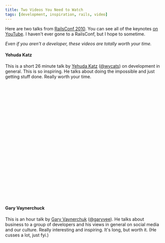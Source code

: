 ```yaml
---
title: Two Videos You Need to Watch
tags: [development, inspiration, rails, video]
---
```


Here are two talks from [RailsConf 2010](http://en.oreilly.com/rails2010). You can see all of the keynotes [on YouTube](http://www.youtube.com/view_play_list?p=393ECE649BB3813D). I haven't ever gone to a RailsConf, but I hope to sometime.

*Even if you aren't a developer, these videos are totally worth your time.*

#### Yehuda Katz

This is a short 26 minute talk by [Yehuda Katz](http://yehudakatz.com/) ([@wycats](http://twitter.com/wycats)) on development in general. This is so inspiring. He talks about doing the impossible and just getting stuff done. Really worth your time.

<div class="video youtube wide"><object width="620" height="372"><param name="movie" value="http://www.youtube.com/v/mo-lMdQMsdw&hl=en_US&fs=1&rel=0"></param><param name="allowFullScreen" value="true"></param><param name="allowscriptaccess" value="always"></param><embed src="http://www.youtube.com/v/mo-lMdQMsdw&hl=en_US&fs=1&rel=0" type="application/x-shockwave-flash" allowscriptaccess="always" allowfullscreen="true" width="620" height="372"></embed></object></div>


#### Gary Vaynerchuck

This is an hour talk by [Gary Vaynerchuk](http://garyvaynerchuk.com/) ([@garyvee](http://twitter.com/garyvee)). He talks about business to a group of developers and his views in general on social media and our culture. Really interesting and inspiring. It's long, but worth it. (He cusses a lot, just fyi.)

<div class="video youtube wide"><object width="620" height="372"><param name="movie" value="http://www.youtube.com/v/-QWHkcCP3tA&hl=en_US&fs=1&rel=0"></param><param name="allowFullScreen" value="true"></param><param name="allowscriptaccess" value="always"></param><embed src="http://www.youtube.com/v/-QWHkcCP3tA&hl=en_US&fs=1&rel=0" type="application/x-shockwave-flash" allowscriptaccess="always" allowfullscreen="true" width="620" height="372"></embed></object></div>
